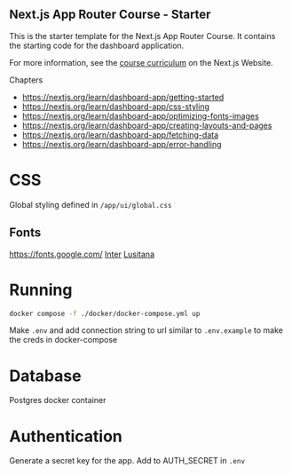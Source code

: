 ## Next.js App Router Course - Starter

This is the starter template for the Next.js App Router Course. It contains the starting code for the dashboard application.

For more information, see the [course curriculum](https://nextjs.org/learn) on the Next.js Website.

Chapters
- https://nextjs.org/learn/dashboard-app/getting-started
- https://nextjs.org/learn/dashboard-app/css-styling
- https://nextjs.org/learn/dashboard-app/optimizing-fonts-images
- https://nextjs.org/learn/dashboard-app/creating-layouts-and-pages
- https://nextjs.org/learn/dashboard-app/fetching-data
- https://nextjs.org/learn/dashboard-app/error-handling

# CSS
Global styling defined in `/app/ui/global.css`

## Fonts
https://fonts.google.com/
[Inter](https://fonts.google.com/specimen/Inter)
[Lusitana](https://fonts.google.com/specimen/Lusitana)

# Running
```bash
docker compose -f ./docker/docker-compose.yml up
```
Make `.env` and add connection string to url similar to `.env.example` to make the creds in docker-compose

# Database
Postgres docker container

# Authentication
Generate a secret key for the app. 
Add to AUTH_SECRET in `.env`
